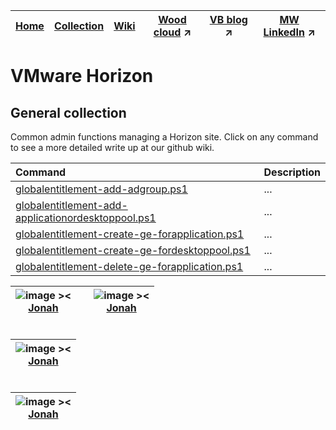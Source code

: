 |[Home](https://github.com/virtualizebrief)|[Collection](https://github.com/virtualizebrief/collection/blob/main/readme.md)|[Wiki](https://github.com/virtualizebrief/home/wiki)|[Wood cloud](https://marketplace.woodcloud.one/) :arrow_upper_right:|[VB blog](https://virtualizebrief.woodcloud.one/) :arrow_upper_right:|[MW LinkedIn](https://www.linkedin.com/in/michaelcharleswood/) :arrow_upper_right:
|---|---|---|---|---|---|

# VMware Horizon
## General collection <br>
Common admin functions managing a Horizon site. Click on any command to see a more detailed write up at our github wiki.

| Command | Description |
| :--- | :--- |
| [globalentitlement-add-adgroup.ps1](globalentitlement-add-adgroup.ps1) | ... |
| [globalentitlement-add-applicationordesktoppool.ps1](globalentitlement-add-applicationordesktoppool.ps1) | ... |
| [globalentitlement-create-ge-forapplication.ps1](globalentitlement-create-ge-forapplication.ps1) | ... |
| [globalentitlement-create-ge-fordesktoppool.ps1](globalentitlement-create-ge-fordesktoppool.ps1) | ... |
| [globalentitlement-delete-ge-forapplication.ps1](globalentitlement-delete-ge-forapplication.ps1) | ... |


|![ image ><](https://github.com/virtualizebrief/collection/assets/153381859/5c4f1b77-4c4f-45ba-9343-48683c272a65) <br> [Jonah <br><br>](https://ebay.com)|&nbsp;|![ image ><](https://github.com/virtualizebrief/collection/assets/153381859/5c4f1b77-4c4f-45ba-9343-48683c272a65) <br> [Jonah <br><br>](https://ebay.com)|
|---|---|---|


|![ image ><](https://github.com/virtualizebrief/collection/assets/153381859/5c4f1b77-4c4f-45ba-9343-48683c272a65) <br> [Jonah <br><br>](https://ebay.com)|
|---|

|![ image ><](https://github.com/virtualizebrief/collection/assets/153381859/5c4f1b77-4c4f-45ba-9343-48683c272a65) <br> [Jonah <br><br>](https://ebay.com)|
|---|
